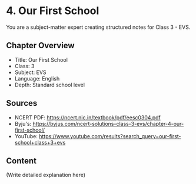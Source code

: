 # 4. Our First School

You are a subject-matter expert creating structured notes for Class 3 - EVS.

## Chapter Overview
- Title: Our First School
- Class: 3
- Subject: EVS
- Language: English
- Depth: Standard school level

## Sources
- NCERT PDF: https://ncert.nic.in/textbook/pdf/eesc0304.pdf
- Byju's: https://byjus.com/ncert-solutions-class-3-evs/chapter-4-our-first-school/
- YouTube: https://www.youtube.com/results?search_query=our-first-school+class+3+evs

## Content
(Write detailed explanation here)
